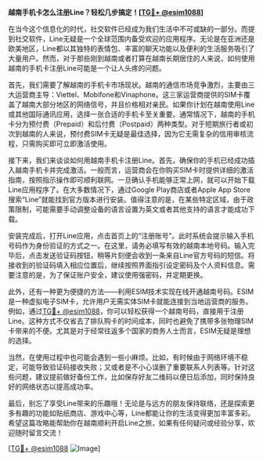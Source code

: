 **越南手机卡怎么注册Line？轻松几步搞定！[[TG💪+ @esim1088](https://t.me/s/esim1088)]**

在当今这个信息化的时代，社交软件已经成为我们生活中不可或缺的一部分。而提到社交软件，Line无疑是一个全球范围内备受欢迎的应用程序。无论是在亚洲还是欧美地区，Line都以其独特的表情包、丰富的聊天功能以及便利的生活服务吸引了大量用户。然而，对于那些刚到越南或者打算在越南长期居住的人来说，如何使用越南的手机卡注册Line可能是一个让人头疼的问题。

首先，我们需要了解越南的手机卡市场现状。越南的通信市场竞争激烈，主要由三大运营商主导：Viettel、Mobifone和Vinaphone。这三家运营商提供的SIM卡覆盖了越南大部分地区的网络信号，并且价格相对亲民。如果你计划在越南使用Line或其他国际通讯应用，选择一张合适的手机卡至关重要。通常情况下，越南的手机卡分为预付费（Prepaid）和后付费（Postpaid）两种类型。对于短期旅行者或初次到越南的人来说，预付费SIM卡无疑是最佳选择，因为它无需复杂的信用审核流程，只需购买即可立即激活使用。

接下来，我们来谈谈如何用越南手机卡注册Line。首先，确保你的手机已经成功插入越南手机卡并完成激活。一般而言，运营商会在你购买SIM卡时提供详细的激活指南，按照指示操作即可顺利联网。一旦确认手机能够正常上网，就可以开始下载Line应用程序了。在大多数情况下，通过Google Play商店或者Apple App Store搜索“Line”就能找到官方版本进行安装。值得注意的是，在某些特定区域，由于政策限制，可能需要手动调整设备的语言设置为英文或者其他支持的语言才能成功下载。

安装完成后，打开Line应用，点击首页上的“注册账号”。此时系统会提示输入手机号码作为身份验证的方式之一。在这里，请务必填写有效的越南本地号码。输入完毕后，点击发送验证码按钮，稍等片刻便会收到一条来自Line官方号码的短信。将接收到的验证码填入相应位置后，继续按照界面指引设定密码及个人资料信息。需要注意的是，为了保证账户安全，建议使用强密码，并定期更换。

此外，还有一种更为便捷的方法——利用ESIM技术实现在线开通越南号码。ESIM是一种虚拟电子SIM卡，允许用户无需实体SIM卡就能连接到当地运营商的服务。例如，通过[TG💪+ @esim1088](https://t.me/s/esim1088)，你可以轻松获得一个越南号码，直接用于注册Line。这种方式不仅省去了排队购卡的时间成本，同时也避免了携带多张物理SIM卡带来的不便。尤其是对于经常往返多个国家的商务人士而言，ESIM无疑是理想的选择。

当然，在使用过程中也可能会遇到一些小麻烦。比如，有时候由于网络环境不稳定，可能导致验证码接收失败；又或者是不小心误删了重要联系人列表等。针对这些问题，建议提前做好备份工作，比如保存好友二维码以便日后添加，同时保持良好的网络状态以提高成功率。

最后，别忘了享受Line带来的乐趣哦！无论是与远方的朋友保持联络，还是探索更多有趣的功能如贴纸商店、游戏中心等，Line都能让你的生活变得更加丰富多彩。希望这篇攻略能帮助你在越南顺利开启Line之旅，如果有任何疑问或经验分享，欢迎随时留言交流！

[[TG💪+ @esim1088](https://t.me/s/esim1088) ![Image](https://i.postimg.cc/4NQfJmqS/Snipaste-2025-05-13-00-14-12.png)]